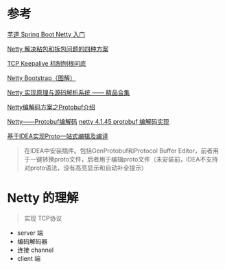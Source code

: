 # 参考
[芋道 Spring Boot Netty 入门](https://www.iocoder.cn/Spring-Boot/Netty/?github#)

[Netty 解决粘包和拆包问题的四种方案](https://www.iocoder.cn/Fight/Netty-to-solve-the-problem-of-sticky-and-unpacked-four-solutions/?self)

[TCP Keepalive 机制刨根问底](https://www.iocoder.cn/Fight/TCP-Keepalive-%E6%9C%BA%E5%88%B6%E5%88%A8%E6%A0%B9%E9%97%AE%E5%BA%95/?self)


[Netty Bootstrap（图解）](https://www.iocoder.cn/Fight/crazymakercircle/Netty-Bootstrap/?self)

[Netty 实现原理与源码解析系统 —— 精品合集](https://www.iocoder.cn/Netty/Netty-collection/?self)


[Netty编解码方案之Protobuf介绍](https://cloud.tencent.com/developer/article/1579441)

[Netty——Protobuf编解码](https://www.cnblogs.com/caoweixiong/p/14684453.html)
[netty 4.1.45 protobuf 编解码实现](https://blog.csdn.net/liubenlong007/article/details/104231927)

[基于IDEA实现Proto一站式编辑及编译](https://segmentfault.com/a/1190000038778590)

> 在IDEA中安装插件。包括GenProtobuf和Protocol Buffer Editor，前者用于一键转换proto文件，后者用于编辑proto文件（未安装前，IDEA不支持对proto语法，没有高亮显示和自动补全提示）

# Netty 的理解

> 实现 TCP协议

- server 端
- 编码解码器
- 连接 channel  
- client 端
